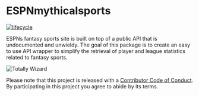 
# ESPNmythicalsports

<!-- badges: start -->

[![lifecycle](https://img.shields.io/badge/lifecycle-experimental-orange.svg)](https://www.tidyverse.org/lifecycle/#experimental)
<!-- badges: end -->

ESPNs fantasy sports site is built on top of a public API that is
undocumented and unwieldy. The goal of this package is to create an easy
to use API wrapper to simplify the retrieval of player and league
statistics related to fantasy sports.

![Totally
Wizard](https://external-content.duckduckgo.com/iu/?u=http%3A%2F%2Fbeckett-www.s3.amazonaws.com%2Fnews%2Fnews-content%2Fuploads%2F2015%2F09%2FFantasy-Football-Wizard.jpeg&f=1&nofb=1)

Please note that this project is released with a [Contributor Code of
Conduct](CODE_OF_CONDUCT.md). By participating in this project you agree
to abide by its terms.
